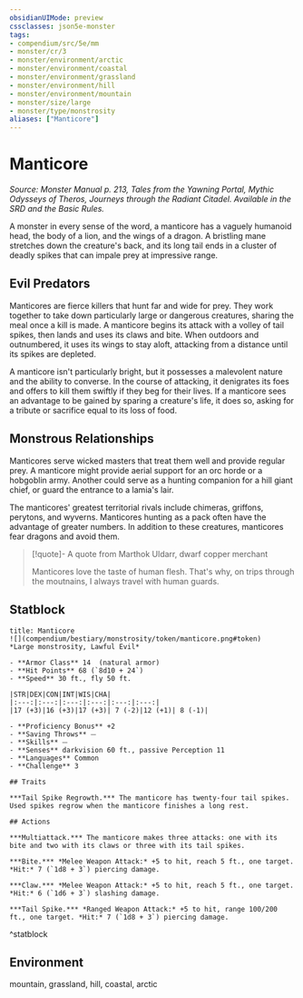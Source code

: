 ```yaml
---
obsidianUIMode: preview
cssclasses: json5e-monster
tags:
- compendium/src/5e/mm
- monster/cr/3
- monster/environment/arctic
- monster/environment/coastal
- monster/environment/grassland
- monster/environment/hill
- monster/environment/mountain
- monster/size/large
- monster/type/monstrosity
aliases: ["Manticore"]
---
```

# Manticore
*Source: Monster Manual p. 213, Tales from the Yawning Portal, Mythic Odysseys of Theros, Journeys through the Radiant Citadel. Available in the SRD and the Basic Rules.*  

A monster in every sense of the word, a manticore has a vaguely humanoid head, the body of a lion, and the wings of a dragon. A bristling mane stretches down the creature's back, and its long tail ends in a cluster of deadly spikes that can impale prey at impressive range.

## Evil Predators

Manticores are fierce killers that hunt far and wide for prey. They work together to take down particularly large or dangerous creatures, sharing the meal once a kill is made. A manticore begins its attack with a volley of tail spikes, then lands and uses its claws and bite. When outdoors and outnumbered, it uses its wings to stay aloft, attacking from a distance until its spikes are depleted.

A manticore isn't particularly bright, but it possesses a malevolent nature and the ability to converse. In the course of attacking, it denigrates its foes and offers to kill them swiftly if they beg for their lives. If a manticore sees an advantage to be gained by sparing a creature's life, it does so, asking for a tribute or sacrifice equal to its loss of food.

## Monstrous Relationships

Manticores serve wicked masters that treat them well and provide regular prey. A manticore might provide aerial support for an orc horde or a hobgoblin army. Another could serve as a hunting companion for a hill giant chief, or guard the entrance to a lamia's lair.

The manticores' greatest territorial rivals include chimeras, griffons, perytons, and wyverns. Manticores hunting as a pack often have the advantage of greater numbers. In addition to these creatures, manticores fear dragons and avoid them.

> [!quote]- A quote from Marthok Uldarr, dwarf copper merchant  
> 
> Manticores love the taste of human flesh. That's why, on trips through the moutnains, I always travel with human guards.


## Statblock

```ad-statblock
title: Manticore
![](compendium/bestiary/monstrosity/token/manticore.png#token)
*Large monstrosity, Lawful Evil*

- **Armor Class** 14  (natural armor)
- **Hit Points** 68 (`8d10 + 24`)
- **Speed** 30 ft., fly 50 ft.

|STR|DEX|CON|INT|WIS|CHA|
|:---:|:---:|:---:|:---:|:---:|:---:|
|17 (+3)|16 (+3)|17 (+3)| 7 (-2)|12 (+1)| 8 (-1)|

- **Proficiency Bonus** +2
- **Saving Throws** ⏤
- **Skills** ⏤
- **Senses** darkvision 60 ft., passive Perception 11
- **Languages** Common
- **Challenge** 3

## Traits

***Tail Spike Regrowth.*** The manticore has twenty-four tail spikes. Used spikes regrow when the manticore finishes a long rest.

## Actions

***Multiattack.*** The manticore makes three attacks: one with its bite and two with its claws or three with its tail spikes.

***Bite.*** *Melee Weapon Attack:* +5 to hit, reach 5 ft., one target. *Hit:* 7 (`1d8 + 3`) piercing damage.

***Claw.*** *Melee Weapon Attack:* +5 to hit, reach 5 ft., one target. *Hit:* 6 (`1d6 + 3`) slashing damage.

***Tail Spike.*** *Ranged Weapon Attack:* +5 to hit, range 100/200 ft., one target. *Hit:* 7 (`1d8 + 3`) piercing damage.
```
^statblock

## Environment

mountain, grassland, hill, coastal, arctic